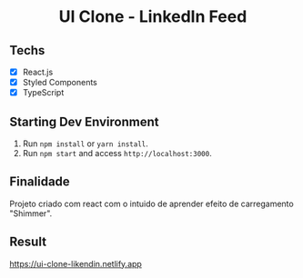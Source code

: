 <h1 align="center">
UI Clone - LinkedIn Feed
</h1>

## Techs

- [x] React.js
- [x] Styled Components
- [x] TypeScript

## Starting Dev Environment

1. Run `npm install` or `yarn install`.<br />
2. Run `npm start` and access `http://localhost:3000`.<br />

## Finalidade

Projeto criado com react com o intuido de aprender efeito de carregamento "Shimmer".

## Result

https://ui-clone-likendin.netlify.app
